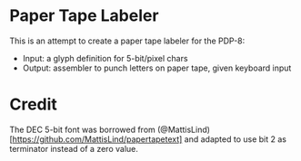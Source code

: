 # Paper Tape Labeler

This is an attempt to create a paper tape labeler for the PDP-8: 
 * Input: a glyph definition for 5-bit/pixel chars
 * Output: assembler to punch letters on paper tape, given keyboard input

# Credit

The DEC 5-bit font was borrowed from (@MattisLind)[https://github.com/MattisLind/papertapetext] and adapted to use bit 2 as terminator instead of a zero value.
